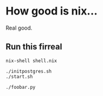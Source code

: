 # How good is nix...

Real good.

## Run this firreal

```
nix-shell shell.nix

./initpostgres.sh
./start.sh

./foobar.py

```
